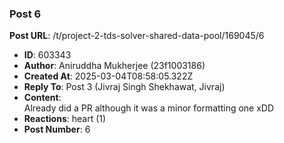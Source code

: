### Post 6
**Post URL**: /t/project-2-tds-solver-shared-data-pool/169045/6
- **ID**: 603343
- **Author**: Aniruddha Mukherjee (23f1003186)
- **Created At**: 2025-03-04T08:58:05.322Z
- **Reply To**: Post 3 (Jivraj Singh Shekhawat, Jivraj)
- **Content**:  
  Already did a PR although it was a minor formatting one xDD
- **Reactions**: heart (1)
- **Post Number**: 6

